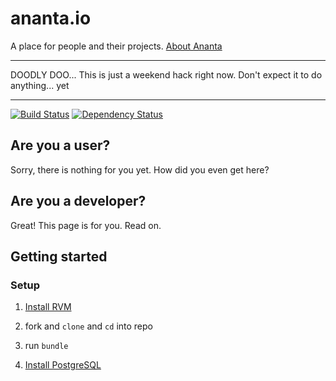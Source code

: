 # ananta.io

A place for people and their projects. [About Ananta](http://ananta.io/about)

************************
DOODLY DOO... This is just a weekend hack right now. Don't expect it to do anything... yet
************************

[![Build Status](https://secure.travis-ci.org/ananta/ananta.png)](http://travis-ci.org/ananta/ananta)
[![Dependency Status](https://gemnasium.com/ananta/ananta.png?travis)](https://gemnasium.com/ananta/ananta)

## Are you a user?
Sorry, there is nothing for you yet. How did you even get here?

## Are you a developer?
Great! This page is for you. Read on.

## Getting started

### Setup

1. [Install RVM](http://beginrescueend.com/rvm/)

2. fork and ``clone`` and ``cd`` into repo

3. run ``bundle``

4. [Install PostgreSQL](http://www.youtube.com/watch?v=pf5jPUJAeU4)

